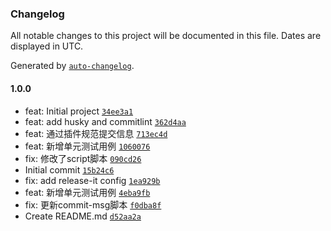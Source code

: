 ### Changelog

All notable changes to this project will be documented in this file. Dates are displayed in UTC.

Generated by [`auto-changelog`](https://github.com/CookPete/auto-changelog).

#### 1.0.0

- feat: Initial project [`34ee3a1`](https://github.com/pm0915/RTCSDK/commit/34ee3a17a0af8e48b022f426947f34e8c7886a12)
- feat: add husky and commitlint [`362d4aa`](https://github.com/pm0915/RTCSDK/commit/362d4aa29b1690642917491f4de19c0d5765dfcb)
- feat: 通过插件规范提交信息 [`713ec4d`](https://github.com/pm0915/RTCSDK/commit/713ec4db840af8bbb5f29333d366e1a732d7dcc2)
- feat: 新增单元测试用例 [`1060076`](https://github.com/pm0915/RTCSDK/commit/1060076345ebfc2a8653d651c1d596a06c19c3cb)
- fix: 修改了script脚本 [`090cd26`](https://github.com/pm0915/RTCSDK/commit/090cd2606432a87178cfe8abddcd4b8b974c939a)
- Initial commit [`15b24c6`](https://github.com/pm0915/RTCSDK/commit/15b24c6e8b181a040a893e51376fe76f740f89f1)
- fix: add release-it config [`1ea929b`](https://github.com/pm0915/RTCSDK/commit/1ea929b7ffb0533630b9591f84306089b253fbcf)
- feat: 新增单元测试用例 [`4eba9fb`](https://github.com/pm0915/RTCSDK/commit/4eba9fb352f6a31a68a6f3c1ed2af86d178cd5b7)
- fix: 更新commit-msg脚本 [`f0dba8f`](https://github.com/pm0915/RTCSDK/commit/f0dba8fdd005fa6ef89e9843c0e89cb2ed62ed56)
- Create README.md [`d52aa2a`](https://github.com/pm0915/RTCSDK/commit/d52aa2a11705611ca1e47bc882e7461521e744e2)
